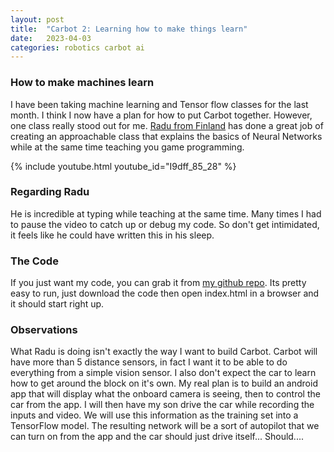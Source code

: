 ```yaml
---
layout: post
title:  "Carbot 2: Learning how to make things learn"
date:   2023-04-03
categories: robotics carbot ai
---
```


### How to make machines learn

I have been taking machine learning and Tensor flow classes for the last month. I think I now have a plan for how to put Carbot together. However, one class really stood out for me. [Radu from Finland](https://radufromfinland.com/) has done a great job of creating an approachable class that explains the basics of Neural Networks while at the same time teaching you game programming.

{% include youtube.html youtube_id="I9dff_85_28" %}

### Regarding Radu
He is incredible at typing while teaching at the same time. Many times I had to pause the video to catch up or debug my code. So don't get intimidated, it feels like he could have written this in his sleep.


### The Code
If you just want my code, you can grab it from [my github repo](https://github.com/paulin/coding-with-radu). Its pretty easy to run, just download the code then open index.html in a browser and it should start right up.


### Observations
What Radu is doing isn't exactly the way I want to build Carbot. Carbot will have more than 5 distance sensors, in fact I want it to be able to do everything from a simple vision sensor. I also don't expect the car to learn how to get around the block on it's own. My real plan is to build an android app that will display what the onboard camera is seeing, then to control the car from the app. I will then have my son drive the car while recording the inputs and video. We will use this information as the training set into a TensorFlow model.  The resulting network will be a sort of autopilot that we can turn on from the app and the car should just drive itself...  Should....
